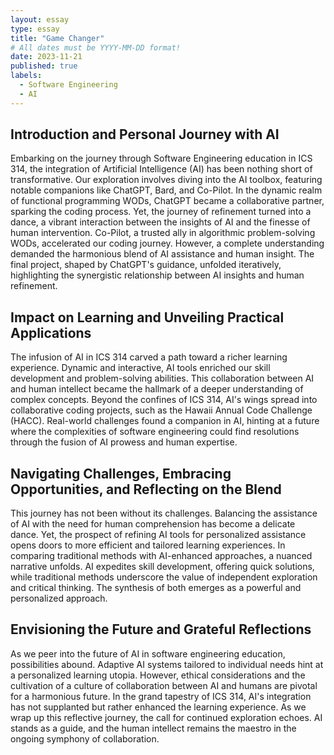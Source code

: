 ```yaml
---
layout: essay
type: essay
title: "Game Changer"
# All dates must be YYYY-MM-DD format!
date: 2023-11-21
published: true
labels:
  - Software Engineering
  - AI
---
```


## Introduction and Personal Journey with AI
Embarking on the journey through Software Engineering education in ICS 314, the integration of Artificial Intelligence (AI) has been nothing short of transformative. Our exploration involves diving into the AI toolbox, featuring notable companions like ChatGPT, Bard, and Co-Pilot. In the dynamic realm of functional programming WODs, ChatGPT became a collaborative partner, sparking the coding process. Yet, the journey of refinement turned into a dance, a vibrant interaction between the insights of AI and the finesse of human intervention. Co-Pilot, a trusted ally in algorithmic problem-solving WODs, accelerated our coding journey. However, a complete understanding demanded the harmonious blend of AI assistance and human insight. The final project, shaped by ChatGPT's guidance, unfolded iteratively, highlighting the synergistic relationship between AI insights and human refinement.

## Impact on Learning and Unveiling Practical Applications

The infusion of AI in ICS 314 carved a path toward a richer learning experience. Dynamic and interactive, AI tools enriched our skill development and problem-solving abilities. This collaboration between AI and human intellect became the hallmark of a deeper understanding of complex concepts. Beyond the confines of ICS 314, AI's wings spread into collaborative coding projects, such as the Hawaii Annual Code Challenge (HACC). Real-world challenges found a companion in AI, hinting at a future where the complexities of software engineering could find resolutions through the fusion of AI prowess and human expertise.

## Navigating Challenges, Embracing Opportunities, and Reflecting on the Blend

This journey has not been without its challenges. Balancing the assistance of AI with the need for human comprehension has become a delicate dance. Yet, the prospect of refining AI tools for personalized assistance opens doors to more efficient and tailored learning experiences. In comparing traditional methods with AI-enhanced approaches, a nuanced narrative unfolds. AI expedites skill development, offering quick solutions, while traditional methods underscore the value of independent exploration and critical thinking. The synthesis of both emerges as a powerful and personalized approach.

## Envisioning the Future and Grateful Reflections

As we peer into the future of AI in software engineering education, possibilities abound. Adaptive AI systems tailored to individual needs hint at a personalized learning utopia. However, ethical considerations and the cultivation of a culture of collaboration between AI and humans are pivotal for a harmonious future. In the grand tapestry of ICS 314, AI's integration has not supplanted but rather enhanced the learning experience. As we wrap up this reflective journey, the call for continued exploration echoes. AI stands as a guide, and the human intellect remains the maestro in the ongoing symphony of collaboration.
